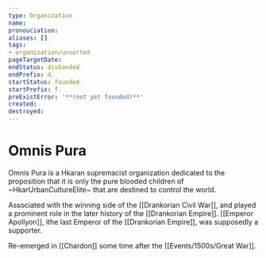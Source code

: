 ```yaml
---
type: Organization
name:
pronouciation:
aliases: []
tags:
- organization/unsorted
pageTargetDate:
endStatus: disbanded
endPrefix: d.
startStatus: founded
startPrefix: f.
preExistError: '**(not yet founded)**'
created:
destroyed:
---
```

# Omnis Pura

Omnis Pura is a Hkaran supremacist organization dedicated to the proposition that it is only the pure blooded children of ~HkarUrbanCultureElite~ that are destined to control the world.

Associated with the winning side of the [[Drankorian Civil War]], and played a prominent role in the later history of the [[Drankorian Empire]]. [[Emperor Apollyon]], ithe last Emperor of the [[Drankorian Empire]], was supposedly a supporter. 

Re-emerged in [[Chardon]] some time after the [[Events/1500s/Great War]]. 